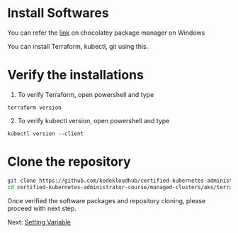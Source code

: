 # Install Softwares

You can refer the [link](https://github.com/kodekloudhub/community-faq/blob/main/docs/how-tos/howto-package-management-on-windows.md) on chocolatey package manager on Windows

You can install Terraform, kubectl, git using this.

# Verify the installations

1. To verify Terraform, open powershell and type

```
terraform version
```
2. To verify kubectl version, open powershell and type

```
kubectl version --client
```

# Clone the repository

```bash
git clone https://github.com/kodekloudhub/certified-kubernetes-administrator-course.git
cd certified-kubernetes-administrator-course/managed-clusters/aks/terraform_local
```

Once verified the software packages and repository cloning, please proceed with next step.

Next: [Setting Variable](./03-setting-variable.md)
